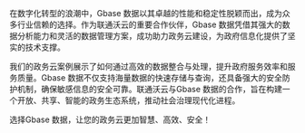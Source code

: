 在数字化转型的浪潮中，Gbase 数据以其卓越的性能和稳定性脱颖而出，成为众多行业信赖的选择。作为联通沃云的重要合作伙伴，Gbase 数据凭借其强大的数据分析能力和灵活的数据管理方案，成功助力政务云建设，为政府信息化提供了坚实的技术支撑。

我们的政务云案例展示了如何通过高效的数据整合与处理，提升政府服务效率和服务质量。Gbase 数据不仅支持海量数据的快速存储与查询，还具备强大的安全防护机制，确保敏感信息的安全可靠。联通沃云与Gbase 数据的合作，旨在构建一个开放、共享、智能的政务生态系统，推动社会治理现代化进程。

选择Gbase 数据，让您的政务云更加智慧、高效、安全！